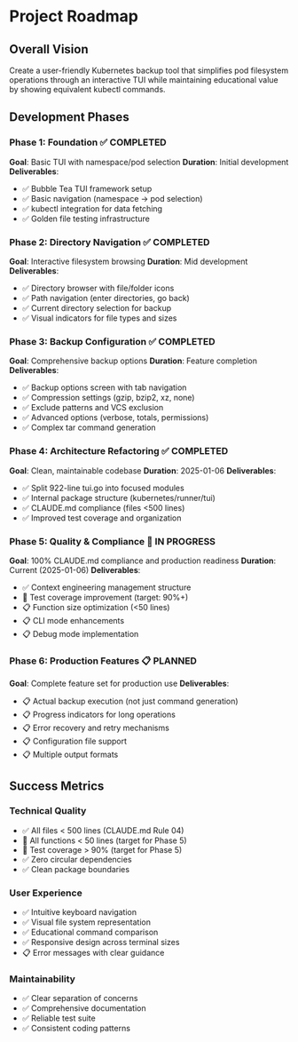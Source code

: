 # Project Roadmap

## Overall Vision
Create a user-friendly Kubernetes backup tool that simplifies pod filesystem operations through an interactive TUI while maintaining educational value by showing equivalent kubectl commands.

## Development Phases

### Phase 1: Foundation ✅ COMPLETED
**Goal**: Basic TUI with namespace/pod selection
**Duration**: Initial development
**Deliverables**:
- ✅ Bubble Tea TUI framework setup
- ✅ Basic navigation (namespace → pod selection)
- ✅ kubectl integration for data fetching
- ✅ Golden file testing infrastructure

### Phase 2: Directory Navigation ✅ COMPLETED  
**Goal**: Interactive filesystem browsing
**Duration**: Mid development
**Deliverables**:
- ✅ Directory browser with file/folder icons
- ✅ Path navigation (enter directories, go back)
- ✅ Current directory selection for backup
- ✅ Visual indicators for file types and sizes

### Phase 3: Backup Configuration ✅ COMPLETED
**Goal**: Comprehensive backup options
**Duration**: Feature completion
**Deliverables**:
- ✅ Backup options screen with tab navigation
- ✅ Compression settings (gzip, bzip2, xz, none)
- ✅ Exclude patterns and VCS exclusion
- ✅ Advanced options (verbose, totals, permissions)
- ✅ Complex tar command generation

### Phase 4: Architecture Refactoring ✅ COMPLETED
**Goal**: Clean, maintainable codebase
**Duration**: 2025-01-06
**Deliverables**:
- ✅ Split 922-line tui.go into focused modules
- ✅ Internal package structure (kubernetes/runner/tui)
- ✅ CLAUDE.md compliance (files <500 lines)
- ✅ Improved test coverage and organization

### Phase 5: Quality & Compliance 🔄 IN PROGRESS
**Goal**: 100% CLAUDE.md compliance and production readiness
**Duration**: Current (2025-01-06)
**Deliverables**:
- ✅ Context engineering management structure
- 🔄 Test coverage improvement (target: 90%+)
- 📋 Function size optimization (<50 lines)
- 📋 CLI mode enhancements
- 📋 Debug mode implementation

### Phase 6: Production Features 📋 PLANNED
**Goal**: Complete feature set for production use
**Deliverables**:
- 📋 Actual backup execution (not just command generation)
- 📋 Progress indicators for long operations
- 📋 Error recovery and retry mechanisms
- 📋 Configuration file support
- 📋 Multiple output formats

## Success Metrics

### Technical Quality
- ✅ All files < 500 lines (CLAUDE.md Rule 04)
- 🎯 All functions < 50 lines (target for Phase 5)
- 🎯 Test coverage > 90% (target for Phase 5)
- ✅ Zero circular dependencies
- ✅ Clean package boundaries

### User Experience
- ✅ Intuitive keyboard navigation
- ✅ Visual file system representation
- ✅ Educational command comparison
- ✅ Responsive design across terminal sizes
- 📋 Error messages with clear guidance

### Maintainability
- ✅ Clear separation of concerns
- ✅ Comprehensive documentation
- ✅ Reliable test suite
- ✅ Consistent coding patterns
